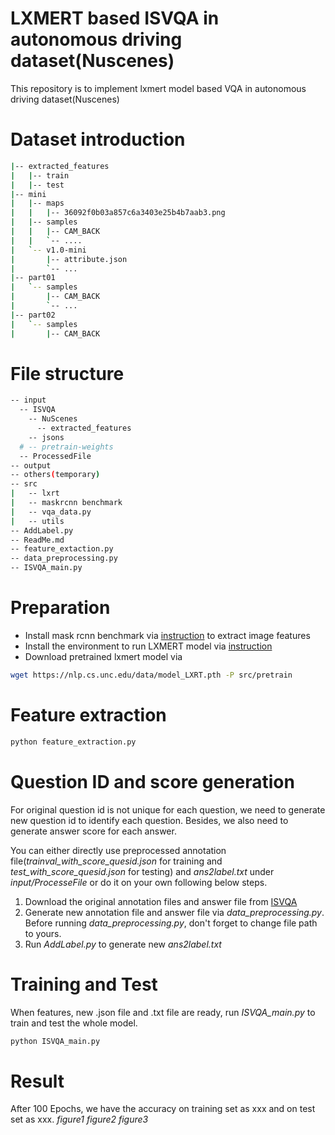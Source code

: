 # LXMERT based ISVQA in autonomous driving dataset(Nuscenes)
This repository is to implement lxmert model based VQA in autonomous driving dataset(Nuscenes) 

# Dataset introduction

```sh
|-- extracted_features
|   |-- train
|   |-- test
|-- mini
|   |-- maps
|   |   |-- 36092f0b03a857c6a3403e25b4b7aab3.png
|   |-- samples
|   |   |-- CAM_BACK
|   |   `-- ....
|   `-- v1.0-mini
|       |-- attribute.json
|       `-- ...
|-- part01
|   `-- samples
|       |-- CAM_BACK
|       `-- ...
|-- part02
|   `-- samples
|       |-- CAM_BACK
```

# File structure
```sh
-- input
  -- ISVQA
    -- NuScenes
      -- extracted_features
    -- jsons
  # -- pretrain-weights
  -- ProcessedFile
-- output
-- others(temporary)
-- src
|   -- lxrt
|   -- maskrcnn benchmark
|   -- vqa_data.py
|   -- utils
-- AddLabel.py
-- ReadMe.md
-- feature_extaction.py
-- data_preprocessing.py
-- ISVQA_main.py
```


# Preparation
- Install mask rcnn benchmark via [instruction](https://mmf.sh/docs/tutorials/image_feature_extraction/) to extract image features
- Install the environment to run LXMERT model via [instruction](https://github.com/airsplay/lxmert/blob/master/requirements.txt) 
- Download pretrained lxmert model via
```sh
wget https://nlp.cs.unc.edu/data/model_LXRT.pth -P src/pretrain
```

# Feature extraction
```sh
python feature_extraction.py
```

# Question ID and score generation
For original question id is not unique for each question, we need to generate new question id to identify each question.
Besides, we also need to generate answer score for each answer.

You can either directly use preprocessed annotation file(*trainval_with_score_quesid.json* for training and *test_with_score_quesid.json* for testing) and *ans2label.txt* under *input/ProcesseFile* or do it on your own following below steps.
1. Download the original annotation files and answer file from [ISVQA](https://github.com/ankanbansal/ISVQA-Dataset/tree/master/nuscenes)
2. Generate new annotation file and answer file via *data_preprocessing.py*. Before running *data_preprocessing.py*, don't forget to change file path to yours.
3. Run *AddLabel.py* to generate new *ans2label.txt* 


# Training and Test
When features, new .json file and .txt file are ready, run *ISVQA_main.py* to train and test the whole model.
```sh
python ISVQA_main.py
```

# Result
After 100 Epochs, we have the accuracy on training set as xxx and on test set as xxx.
*figure1*
*figure2*
*figure3*

